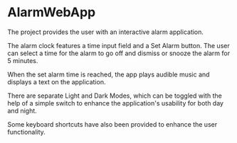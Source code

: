 # AlarmWebApp
The project provides the user with an interactive alarm application.

The alarm clock features a time input field and a Set Alarm button. The user can select a time for the alarm to go off and dismiss or snooze the alarm for 5 minutes.

When the set alarm time is reached, the app plays audible music and displays a text on the application.

There are separate Light and Dark Modes, which can be toggled with the help of a simple switch to enhance the application's usability for both day and night.

Some keyboard shortcuts have also been provided to enhance the user functionality.
